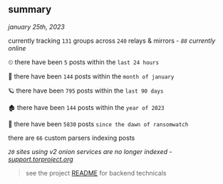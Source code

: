 
## summary
_january 25th, 2023_

currently tracking `131` groups across `240` relays & mirrors - _`88` currently online_

⏲ there have been `5` posts within the `last 24 hours`

🦈 there have been `144` posts within the `month of january`

🪐 there have been `795` posts within the `last 90 days`

🏚 there have been `144` posts within the `year of 2023`

🦕 there have been `5830` posts `since the dawn of ransomwatch`

there are `66` custom parsers indexing posts

_`20` sites using v2 onion services are no longer indexed - [support.torproject.org](https://support.torproject.org/onionservices/v2-deprecation/)_

> see the project [README](https://github.com/joshhighet/ransomwatch#ransomwatch--) for backend technicals

